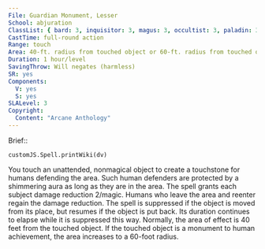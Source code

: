 ```yaml
---
File: Guardian Monument, Lesser
School: abjuration
ClassList: { bard: 3, inquisitor: 3, magus: 3, occultist: 3, paladin: 3, psychic: 3, shaman: 4, sorcerer: 3, wizard: 3, witch: 3 }
CastTime: full-round action
Range: touch
Area: 40-ft. radius from touched object or 60-ft. radius from touched object; see text
Duration: 1 hour/level
SavingThrow: Will negates (harmless)
SR: yes
Components:
  V: yes
  S: yes
SLALevel: 3
Copyright:
  Content: "Arcane Anthology"
---
```

Brief:: 

```dataviewjs
customJS.Spell.printWiki(dv)
```

You touch an unattended, nonmagical object to create a touchstone for humans defending the area. Such human defenders are protected by a shimmering aura as long as they are in the area. The spell grants each subject damage reduction 2/magic. Humans who leave the area and reenter regain the damage reduction. The spell is suppressed if the object is moved from its place, but resumes if the object is put back. Its duration continues to elapse while it is suppressed this way.  Normally, the area of effect is 40 feet from the touched object. If the touched object is a monument to human achievement, the area increases to a 60-foot radius.
